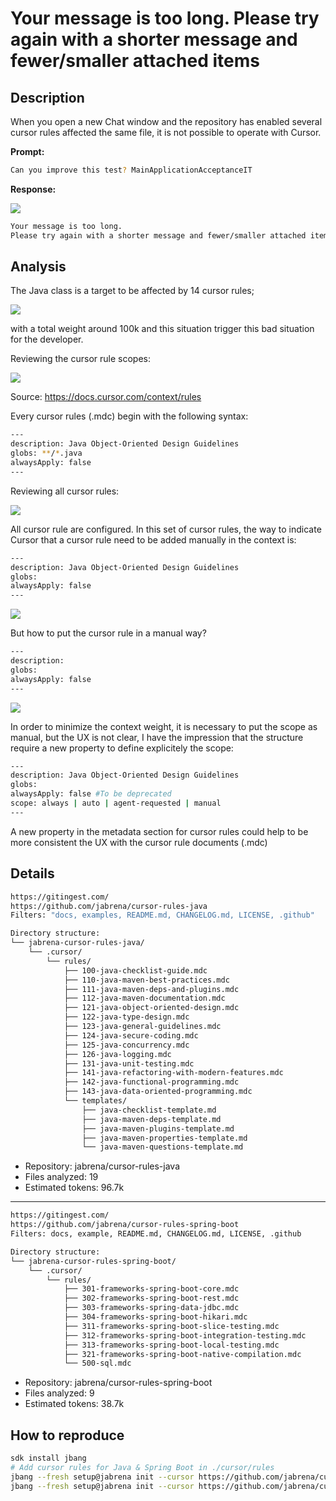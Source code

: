 # Your message is too long. Please try again with a shorter message and fewer/smaller attached items

## Description

When you open a new Chat window and the repository has enabled several cursor rules affected the same file, it is not possible to operate with Cursor.

**Prompt:**

```bash
Can you improve this test? MainApplicationAcceptanceIT
```

**Response:**

![](./too-long-messages.png)

```bash
Your message is too long. 
Please try again with a shorter message and fewer/smaller attached items.
```

## Analysis

The Java class is a target to be affected by 14 cursor rules;

![](./rules-affected.png)

with a total weight around 100k and this situation trigger this bad situation for the developer.

Reviewing the cursor rule scopes:

![](./cursor-rules-scopes.png)

Source: https://docs.cursor.com/context/rules

Every cursor rules (.mdc) begin with the following syntax:

```bash
---
description: Java Object-Oriented Design Guidelines
globs: **/*.java
alwaysApply: false
---
```

Reviewing all cursor rules:

![](./cursor-rules-inventory.png)

All cursor rule are configured. 
In this set of cursor rules, the way to indicate Cursor that a cursor rule need to be added manually in the context is:

```bash
---
description: Java Object-Oriented Design Guidelines
globs: 
alwaysApply: false
---
```

![](./agent-decides.png)

But how to put the cursor rule in a manual way?

```bash
---
description: 
globs: 
alwaysApply: false
---
```

![](./manual.png)

In order to minimize the context weight, it is necessary to put the scope as manual, but the UX is not clear, I have the impression that the structure require a new property to define explicitely the scope:

```bash
---
description: Java Object-Oriented Design Guidelines
globs: 
alwaysApply: false #To be deprecated 
scope: always | auto | agent-requested | manual
---
```

A new property in the metadata section for cursor rules could help to be more consistent the UX with the cursor rule documents (.mdc)

## Details

```bash
https://gitingest.com/
https://github.com/jabrena/cursor-rules-java
Filters: "docs, examples, README.md, CHANGELOG.md, LICENSE, .github"

Directory structure:
└── jabrena-cursor-rules-java/
    └── .cursor/
        └── rules/
            ├── 100-java-checklist-guide.mdc
            ├── 110-java-maven-best-practices.mdc
            ├── 111-java-maven-deps-and-plugins.mdc
            ├── 112-java-maven-documentation.mdc
            ├── 121-java-object-oriented-design.mdc
            ├── 122-java-type-design.mdc
            ├── 123-java-general-guidelines.mdc
            ├── 124-java-secure-coding.mdc
            ├── 125-java-concurrency.mdc
            ├── 126-java-logging.mdc
            ├── 131-java-unit-testing.mdc
            ├── 141-java-refactoring-with-modern-features.mdc
            ├── 142-java-functional-programming.mdc
            ├── 143-java-data-oriented-programming.mdc
            └── templates/
                ├── java-checklist-template.md
                ├── java-maven-deps-template.md
                ├── java-maven-plugins-template.md
                ├── java-maven-properties-template.md
                └── java-maven-questions-template.md
```

- Repository: jabrena/cursor-rules-java
- Files analyzed: 19
- Estimated tokens: 96.7k

---

```bash
https://gitingest.com/
https://github.com/jabrena/cursor-rules-spring-boot
Filters: docs, example, README.md, CHANGELOG.md, LICENSE, .github

Directory structure:
└── jabrena-cursor-rules-spring-boot/
    └── .cursor/
        └── rules/
            ├── 301-frameworks-spring-boot-core.mdc
            ├── 302-frameworks-spring-boot-rest.mdc
            ├── 303-frameworks-spring-data-jdbc.mdc
            ├── 304-frameworks-spring-boot-hikari.mdc
            ├── 311-frameworks-spring-boot-slice-testing.mdc
            ├── 312-frameworks-spring-boot-integration-testing.mdc
            ├── 313-frameworks-spring-boot-local-testing.mdc
            ├── 321-frameworks-spring-boot-native-compilation.mdc
            └── 500-sql.mdc
```

- Repository: jabrena/cursor-rules-spring-boot
- Files analyzed: 9
- Estimated tokens: 38.7k

## How to reproduce

```bash
sdk install jbang
# Add cursor rules for Java & Spring Boot in ./cursor/rules
jbang --fresh setup@jabrena init --cursor https://github.com/jabrena/cursor-rules-java
jbang --fresh setup@jabrena init --cursor https://github.com/jabrena/cursor-rules-spring-boot
```

